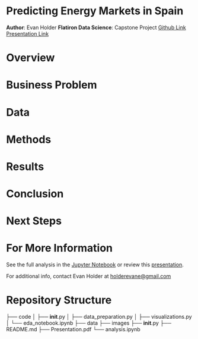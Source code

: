 # Predicting Energy Markets in Spain
**Author**: Evan Holder
**Flatiron Data Science**: Capstone Project
[Github Link]()
[Presentation Link]()
# Overview

# Business Problem

# Data

# Methods

# Results

# Conclusion

# Next Steps

# For More Information
See the full analysis in the [Jupyter Notebook](add_link) or review this [presentation]().

For additional info, contact Evan Holder at holderevane@gmail.com

# Repository Structure
├── code
│   ├── __init__.py
│   ├── data_preparation.py
│   ├── visualizations.py
│   └── eda_notebook.ipynb
├── data
├── images
├── __init__.py
├── README.md
├── Presentation.pdf
└── analysis.ipynb

